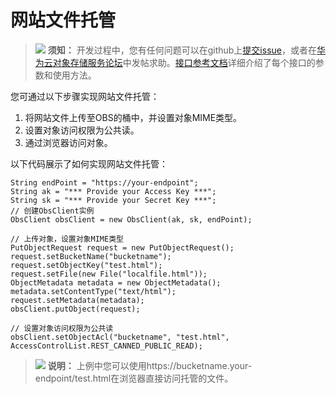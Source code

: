 # 网站文件托管<a name="obs_21_1602"></a>

>![](public_sys-resources/icon-notice.gif) **须知：** 
>开发过程中，您有任何问题可以在github上[提交issue](https://github.com/huaweicloud/huaweicloud-sdk-java-obs/issues)，或者在[华为云对象存储服务论坛](https://bbs.huaweicloud.com/forum/forum-620-1.html)中发帖求助。[接口参考文档](https://obssdk.obs.cn-north-1.myhuaweicloud.com/apidoc/cn/java/index.html)详细介绍了每个接口的参数和使用方法。

您可通过以下步骤实现网站文件托管：

1.  将网站文件上传至OBS的桶中，并设置对象MIME类型。
2.  设置对象访问权限为公共读。
3.  通过浏览器访问对象。

以下代码展示了如何实现网站文件托管：

```
String endPoint = "https://your-endpoint";
String ak = "*** Provide your Access Key ***";
String sk = "*** Provide your Secret Key ***";
// 创建ObsClient实例
ObsClient obsClient = new ObsClient(ak, sk, endPoint);

// 上传对象，设置对象MIME类型
PutObjectRequest request = new PutObjectRequest();
request.setBucketName("bucketname");
request.setObjectKey("test.html");
request.setFile(new File("localfile.html"));
ObjectMetadata metadata = new ObjectMetadata();
metadata.setContentType("text/html");
request.setMetadata(metadata);
obsClient.putObject(request);

// 设置对象访问权限为公共读
obsClient.setObjectAcl("bucketname", "test.html", AccessControlList.REST_CANNED_PUBLIC_READ);
```

>![](public_sys-resources/icon-note.gif) **说明：** 
>上例中您可以使用https://bucketname.your-endpoint/test.html在浏览器直接访问托管的文件。

